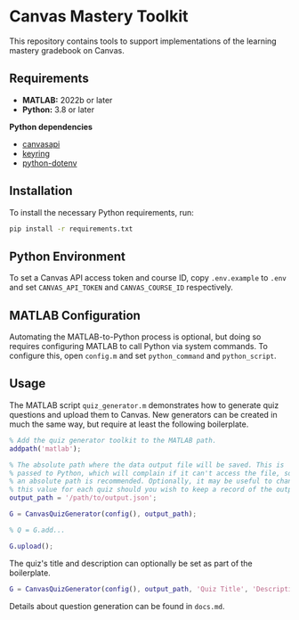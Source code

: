 # Canvas Mastery Toolkit

This repository contains tools to support implementations of the learning mastery gradebook on Canvas.

## Requirements

- **MATLAB:** 2022b or later
- **Python:** 3.8 or later

**Python dependencies**
- [canvasapi](https://pypi.org/project/canvasapi/)
- [keyring](https://pypi.org/project/keyring/)
- [python-dotenv](https://pypi.org/project/python-dotenv/)

## Installation

To install the necessary Python requirements, run:

```bash
pip install -r requirements.txt
```

## Python Environment

To set a Canvas API access token and course ID, copy `.env.example` to `.env` and set `CANVAS_API_TOKEN` and `CANVAS_COURSE_ID` respectively.

## MATLAB Configuration

Automating the MATLAB-to-Python process is optional, but doing so requires configuring MATLAB to call Python via system commands. To configure this, open `config.m` and set `python_command` and `python_script`.

## Usage

The MATLAB script `quiz_generator.m` demonstrates how to generate quiz questions and upload them to Canvas. New generators can be created in much the same way, but require at least the following boilerplate.

```matlab
% Add the quiz generator toolkit to the MATLAB path.
addpath('matlab');

% The absolute path where the data output file will be saved. This is
% passed to Python, which will complain if it can't access the file, so
% an absolute path is recommended. Optionally, it may be useful to change
% this value for each quiz should you wish to keep a record of the output.
output_path = '/path/to/output.json';

G = CanvasQuizGenerator(config(), output_path);

% Q = G.add...

G.upload();
```

The quiz's title and description can optionally be set as part of the boilerplate.

```matlab
G = CanvasQuizGenerator(config(), output_path, 'Quiz Title', 'Description text');
```

Details about question generation can be found in `docs.md`.
